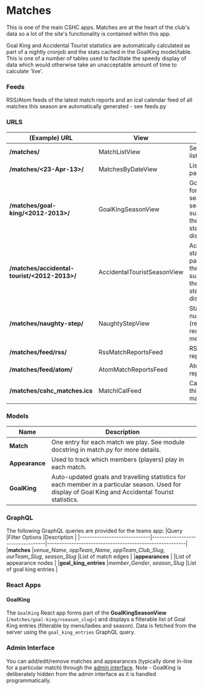 # Matches

This is one of the main CSHC apps. Matches are at the heart of the club's data so a lot of the site's functionality is contained within this app.

Goal King and Accidental Tourist statistics are automatically calculated as part of a nightly cronjob and the stats cached in the GoalKing model/table. This is one of a number of tables used to facilitate the speedy display of data which would otherwise take an unacceptable amount of time to calculate 'live'.

### Feeds

RSS/Atom feeds of the latest match reports and an ical calendar feed of all matches this season are automatically generated - see feeds.py

### URLS

|(Example) URL                                      |View                               |Description                                 |
|---------------------------------------------------|-----------------------------------|--------------------------------------------|
|**/matches/**                                      |MatchListView                      |Searchable/filterable list of all matches.|
|**/matches/<23-Apr-13>/**                          |MatchesByDateView                  |List of matches on a particular date.|
|**/matches/goal-king/<2012-2013>/**                |GoalKingSeasonView                 |Goal King stats table for a particular season. If the season is not supplied in the URL, the current season's stats will be displayed.|
|**/matches/accidental-tourist/<2012-2013>/**       |AccidentalTouristSeasonView        |Accidental Tourist stats table for a particular season. If the season is not supplied in the URL, the current season's stats will be displayed.|
|**/matches/naughty-step/**                         |NaughtyStepView                    |Statistics on the number of cards (red/yellow/green) received by members.|
|**/matches/feed/rss/**                             |RssMatchReportsFeed                |RSS feed of match reports.|
|**/matches/feed/atom/**                            |AtomMatchReportsFeed               |Atom feed of match reports.|
|**/matches/cshc_matches.ics**                      |MatchICalFeed                      |Calendar feed of this season's matches.|

### Models

|Name           |Description                                                                    |
|---------------|-------------------------------------------------------------------------------|
|**Match**      |One entry for each match we play. See module docstring in match.py for more details.|
|**Appearance** |Used to track which members (players) play in each match.|
|**GoalKing**   |Auto-updated goals and travelling statistics for each member in a particular season. Used for display of Goal King and Accidental Tourist statistics.|

### GraphQL

The following GraphQL queries are provided for the teams app:
|Query                        |Filter Options                    |Description                                              |
|-----------------------------|----------------------------------|---------------------------------------------------------|
|**matches**                  |_venue\_Name_, _oppTeam\_Name_, _oppTeam\_Club\_Slug_, _ourTeam\_Slug_, _season\_Slug_ |List of match edges |
|**appearances**              |                                  |List of appearance nodes                                 |
|**goal\_king\_entries**      |_member\_Gender_, _season\_Slug_  |List of goal king entries                                |

### React Apps

#### GoalKing

The ```GoalKing``` React app forms part of the **GoalKingSeasonView** (```/matches/goal-king/<season_slug>```) and displays a filterable list of Goal King entries (filterable by mens/ladies and season). Data is fetched from the server using the ```goal_king_entries``` GraphQL query.

### Admin Interface

You can add/edit/remove matches and appearances (typically done in-line for a particular match) through the [admin interface](//www.cambridgesouthhockeyclub.co.uk/admin/matches/). Note - GoalKing is deliberately hidden from the admin interface as it is handled programmatically.
